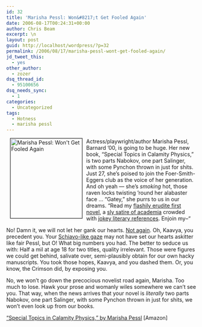 ```yaml
---
id: 32
title: 'Marisha Pessl: Won&#8217;t Get Fooled Again'
date: 2006-08-17T00:24:31+00:00
author: Chris Beam
excerpt: \n
layout: post
guid: http://localhost/wordpress/?p=32
permalink: /2006/08/17/marisha-pessl-wont-get-fooled-again/
jd_tweet_this:
  - yes
other_author:
  - zozer
dsq_thread_id:
  - 95100656
dsq_needs_sync:
  - 1
categories:
  - Uncategorized
tags:
  - Hotness
  - marisha pessl
---
```

<img width="190" hspace="10" height="211" border="1" align="left" src="http://www.ivygateblog.com/wp-content/uploads/2006/08/pessl.jpg" alt="Marisha Pessl: Won't Get Fooled Again" />Actress/playwright/author Marisha Pessl, Barnard &#8217;00, is going to be huge. Her new book, &#8220;Special Topics in Calamity Physics,&#8221; is two parts Nabokov, one part Salinger, with some Pynchon thrown in just for shits. Just 27, she&#8217;s poised to join the Foer-Smith-Eggers club as the voice of her generation. And oh yeah &#8212; she&#8217;s _smoking_ hot, those raven locks twisting &#8217;round her alabaster face &#8230; &#8220;Gatey,&#8221; she purrs to us&nbsp;in our dreams. &#8220;Read my [flashily erudite first novel](http://www.nytimes.com/2006/07/31/books/31masl.html), a [sly satire of academia](http://www.miami.com/mld/miamiherald/entertainment/books/15258195.htm) <span class="newsText">crowded with <a href="http://www.observer.com/20060807/20060807_Regina_Marler_culture_books3.asp">jokey literary references</a></span>. Enjoin my&#8211;&#8220;

No! Damn it, we will not let her gank our hearts. [Not again](http://www.thecrimson.com/article.aspx?ref=512948). Oh, Kaavya, you precedent you. Your [Schiavo-like gaze](http://www.ivygateblog.com/wp-content/uploads/2006/08/kaavya_viswanathan.jpg) may not have set our hearts askitter like fair Pessl, but O! What big numbers you had. The better to seduce us with: Half a mil at age 18 for two titles, quality irrelevant. Those were figures we could get behind, salivate over, semi-plausibly obtain for our own hacky manuscripts. You took those hopes, Kaavya, and you dashed them. Or, you know, the <span class="c1">Crimson</span> did, by exposing you.

No, we won&#8217;t go down the precocious novelist road again, Marisha. Too much to lose. Hawk your prose and womanly wiles somewhere we can&#8217;t see you. That way, when the news arrives that your novel is&nbsp;_literally_ two parts Nabokov, one&nbsp;part&nbsp;Salinger, with some Pynchon thrown in just for shits, we won&#8217;t even look up from our books.

[&#8220;Special Topics in Calamity Physics,&#8221; by Marisha Pessl](http://www.amazon.com/gp/redirect.html?link_code=ur2&tag=ivygatheivyle-20&camp=1789&creative=9325&location=%2FSpecial-Topics-Calamity-Physics-Marisha%2Fdp%2F067003777X%2Fsr%3D8-1%2Fqid%3D1158009346%2Fref%3Dpd_bbs_1%3Fie%3DUTF8%26s%3Dbooks) [Amazon]&nbsp;